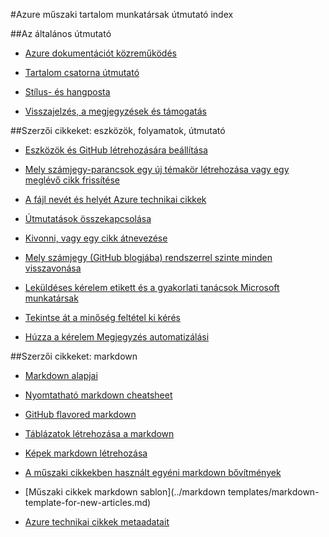 <properties title="" pageTitle="Azure műszaki tartalom munkatársak útmutató index" description="Az elérhető az Azure műszaki tartalom munkatársak útmutató azure.microsoft.com cikkeit sorolja fel." metaKeywords="" services="" solutions="" documentationCenter="" authors="tysonn" videoId="" scriptId="" manager="carolz" />

<tags ms.service="contributor-guide" ms.devlang="" ms.topic="article" ms.tgt_pltfrm="" ms.workload="" ms.date="12/19/2014" ms.author="tysonn" />

#<a name="azure-technical-content-contributors-guide-index"></a>Azure műszaki tartalom munkatársak útmutató index

##<a name="general-guidance"></a>Az általános útmutató

- [Azure dokumentációt közreműködés](./../README.md)

- [Tartalom csatorna útmutató](content-channel-guidance.md)

- [Stílus- és hangposta](style-and-voice.md)

- [Visszajelzés, a megjegyzések és támogatás](feedback-and-comments.md)


##<a name="authoring-articles-tools-processes-guidance"></a>Szerzői cikkeket: eszközök, folyamatok, útmutató

- [Eszközök és GitHub létrehozására beállítása](tools-and-setup.md)

- [Mely számjegy-parancsok egy új témakör létrehozása vagy egy meglévő cikk frissítése](git-commands-for-master.md)

<!-- [Git commands for staging an article on the internal preview site](./git-commands-for-sandbox.md)-->

- [A fájl nevét és helyét Azure technikai cikkek](file-names-and-locations.md)

- [Útmutatások összekapcsolása](create-links-markdown.md/)

- [Kivonni, vagy egy cikk átnevezése](retire-or-rename-an-article.md)

- [Mely számjegy (GitHub blogjába) rendszerrel szinte minden visszavonása](https://github.com/blog/2019-how-to-undo-almost-anything-with-git)

- [Leküldéses kérelem etikett és a gyakorlati tanácsok Microsoft munkatársak](contributor-guide-pull-request-etiquette.md)

- [Tekintse át a minőség feltétel ki kérés](contributor-guide-pr-criteria.md)

- [Húzza a kérelem Megjegyzés automatizálási](contributor-guide-pull-request-comments.md)


##<a name="authoring-articles-markdown"></a>Szerzői cikkeket: markdown

- [Markdown alapjai](https://help.github.com/articles/markdown-basics/)

- [Nyomtatható markdown cheatsheet](./media/documents/markdown-cheatsheet.pdf?raw=true)

- [GitHub flavored markdown](https://help.github.com/articles/github-flavored-markdown/)

- [Táblázatok létrehozása a markdown](create-tables-markdown.md)

- [Képek markdown létrehozása](create-images-markdown.md)

- [A műszaki cikkekben használt egyéni markdown bővítmények](custom-markdown-extensions.md)

- [Műszaki cikkek markdown sablon](../markdown templates/markdown-template-for-new-articles.md)

- [Azure technikai cikkek metaadatait](article-metadata.md)
